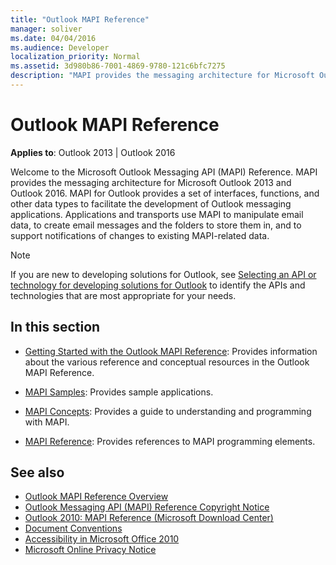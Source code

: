 ```yaml
---
title: "Outlook MAPI Reference"
manager: soliver
ms.date: 04/04/2016
ms.audience: Developer
localization_priority: Normal
ms.assetid: 3d980b86-7001-4869-9780-121c6bfc7275
description: "MAPI provides the messaging architecture for Microsoft Outlook 2013 and Outlook 2016."
---
```


# Outlook MAPI Reference
  
**Applies to**: Outlook 2013 | Outlook 2016 
  
Welcome to the Microsoft Outlook Messaging API (MAPI) Reference. MAPI provides the messaging architecture for Microsoft Outlook 2013 and Outlook 2016. MAPI for Outlook provides a set of interfaces, functions, and other data types to facilitate the development of Outlook messaging applications. Applications and transports use MAPI to manipulate email data, to create email messages and the folders to store them in, and to support notifications of changes to existing MAPI-related data.
  
> [!NOTE]
> If you are new to developing solutions for Outlook, see [Selecting an API or technology for developing solutions for Outlook](../selecting-an-api-or-technology-for-developing-solutions-for-outlook.md) to identify the APIs and technologies that are most appropriate for your needs. 
  
## In this section

- [Getting Started with the Outlook MAPI Reference](getting-started-with-the-outlook-mapi-reference.md): Provides information about the various reference and conceptual resources in the Outlook MAPI Reference.
    
- [MAPI Samples](mapi-samples.md): Provides sample applications.
    
- [MAPI Concepts](mapi-concepts.md): Provides a guide to understanding and programming with MAPI.
    
- [MAPI Reference](mapi-reference.md): Provides references to MAPI programming elements.
    
## See also

- [Outlook MAPI Reference Overview](outlook-mapi-reference-overview.md)  
- [Outlook Messaging API (MAPI) Reference Copyright Notice](outlook-messaging-api-mapi-reference-copyright-notice.md)
- [Outlook 2010: MAPI Reference (Microsoft Download Center)](https://www.microsoft.com/downloads/details.aspx?FamilyID=5f61a276-9c09-4c82-9b80-20dccad17a2a)
- [Document Conventions](https://msdn.microsoft.com/office/aa905365.aspx)
- [Accessibility in Microsoft Office 2010](https://www.microsoft.com/enable/products/office2010/default.aspx)
- [Microsoft Online Privacy Notice](https://privacy.microsoft.com/en-us/privacystatement)

